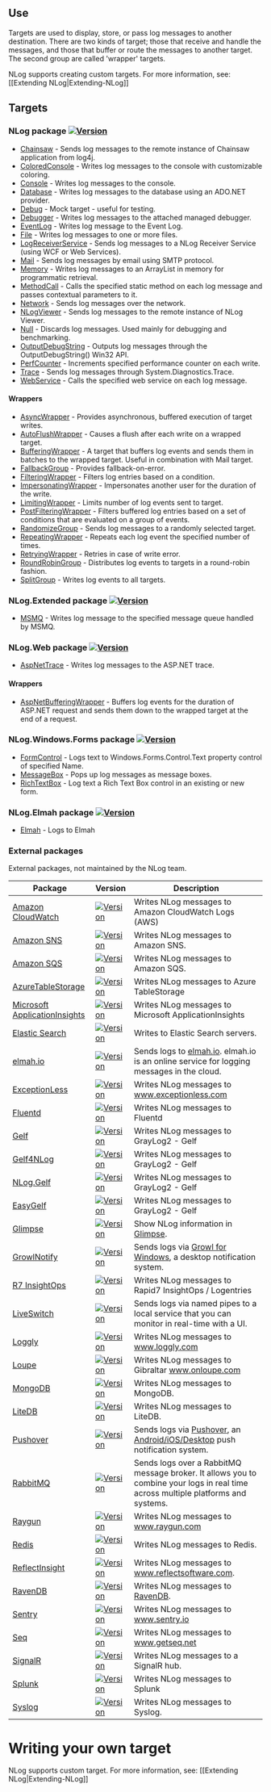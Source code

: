 ## Use
Targets are used to display, store, or pass log messages to another destination. There are two kinds of target; those that receive and handle the messages, and those that buffer or route the messages to another target. The second group are called 'wrapper' targets. 

NLog supports creating custom targets. For more information, see: [[Extending NLog|Extending-NLog]]

## Targets

### NLog package [![Version](https://img.shields.io/nuget/v/NLog.svg)](https://www.nuget.org/packages/NLog)
* [Chainsaw](Chainsaw-target) - Sends log messages to the remote instance of Chainsaw application from log4j.
* [ColoredConsole](ColoredConsole-target) - Writes log messages to the console with customizable coloring.
* [Console](Console-target) - Writes log messages to the console.
* [Database](Database-target) - Writes log messages to the database using an ADO.NET provider.
* [Debug](Debug-target) - Mock target - useful for testing.
* [Debugger](Debugger-target) - Writes log messages to the attached managed debugger.
* [EventLog](EventLog-target) - Writes log message to the Event Log.
* [File](File-target) - Writes log messages to one or more files.
* [LogReceiverService](LogReceiverService-target) - Sends log messages to a NLog Receiver Service (using WCF or Web Services).
* [Mail](Mail-target) - Sends log messages by email using SMTP protocol.
* [Memory](Memory-target) - Writes log messages to an ArrayList in memory for programmatic retrieval.
* [MethodCall](MethodCall-target) - Calls the specified static method on each log message and passes contextual parameters to it.
* [Network](Network-target) - Sends log messages over the network.
* [NLogViewer](NLogViewer-target) - Sends log messages to the remote instance of NLog Viewer.
* [Null](Null-target) - Discards log messages. Used mainly for debugging and benchmarking.
* [OutputDebugString](OutputDebugString-target) - Outputs log messages through the OutputDebugString() Win32 API.
* [PerfCounter](PerfCounter-target) - Increments specified performance counter on each write.
* [Trace](Trace-target) - Sends log messages through System.Diagnostics.Trace.
* [WebService](WebService-target) - Calls the specified web service on each log message.

#### Wrappers
* [AsyncWrapper](AsyncWrapper-target) - Provides asynchronous, buffered execution of target writes.
* [AutoFlushWrapper](AutoFlushWrapper-target) - Causes a flush after each write on a wrapped target.
* [BufferingWrapper](BufferingWrapper-target) - A target that buffers log events and sends them in batches to the wrapped target. Useful in combination with Mail target.
* [FallbackGroup](FallbackGroup-target) - Provides fallback-on-error.
* [FilteringWrapper](FilteringWrapper-target) - Filters log entries based on a condition.
* [ImpersonatingWrapper](ImpersonatingWrapper-target) - Impersonates another user for the duration of the write.
* [LimitingWrapper](LimitingWrapper-target) - Limits number of log events sent to target.
* [PostFilteringWrapper](PostFilteringWrapper-target) - Filters buffered log entries based on a set of conditions that are evaluated on a group of events.
* [RandomizeGroup](RandomizeGroup-target) - Sends log messages to a randomly selected target.
* [RepeatingWrapper](RepeatingWrapper-target) - Repeats each log event the specified number of times.
* [RetryingWrapper](RetryingWrapper-target) - Retries in case of write error.
* [RoundRobinGroup](RoundRobinGroup-target) - Distributes log events to targets in a round-robin fashion.
* [SplitGroup](SplitGroup-target) - Writes log events to all targets.



### NLog.Extended package  [![Version](https://img.shields.io/nuget/v/NLog.Extended.svg)](https://www.nuget.org/packages/NLog.Extended)
* [MSMQ](MSMQ-target) - Writes log message to the specified message queue handled by MSMQ.

### NLog.Web package [![Version](https://img.shields.io/nuget/v/NLog.Web.svg)](https://www.nuget.org/packages/NLog.Web)

* [AspNetTrace](AspNetTrace-target) - Writes log messages to the ASP.NET trace.

#### Wrappers
* [AspNetBufferingWrapper](AspNetBufferingWrapper-target) - Buffers log events for the duration of ASP.NET request and sends them down to the wrapped target at the end of a request.


### NLog.Windows.Forms package [![Version](https://img.shields.io/nuget/v/NLog.Windows.Forms.svg)](https://www.nuget.org/packages/NLog.Windows.Forms)
* [FormControl](FormControl-target) - Logs text to Windows.Forms.Control.Text property control of specified Name.
* [MessageBox](MessageBox-target) - Pops up log messages as message boxes.
* [RichTextBox](https://github.com/NLog/NLog.Windows.Forms/wiki/RichTextBoxTarget) - Log text a Rich Text Box control in an existing or new form.

### NLog.Elmah package [![Version](https://img.shields.io/nuget/v/NLog.Elmah.svg)](https://www.nuget.org/packages/NLog.Elmah)
* [Elmah](Elmah-target) - Logs to Elmah

### External packages
External packages, not maintained by the NLog team.


<!-- PLEASE keep SORTED -->


Package|Version     |Description
-------|------------|------------------------------------------------
[Amazon CloudWatch](https://github.com/aws/aws-logging-dotnet) | [![Version](https://img.shields.io/nuget/v/AWS.Logger.NLog.svg)](https://www.nuget.org/packages/AWS.Logger.NLog) | Writes NLog messages to Amazon CloudWatch Logs (AWS)
[Amazon SNS](https://github.com/Takaloy/NLog.Targets.SNS) | [![Version](https://img.shields.io/nuget/v/NLog.Targets.SNS.svg)](https://www.nuget.org/packages/NLog.Targets.SNS) | Writes NLog messages to Amazon SNS.
[Amazon SQS](https://github.com/aireq/NLog.Targets.SQS) | [![Version](https://img.shields.io/nuget/v/NLog.Targets.SQS.svg)](https://www.nuget.org/packages/NLog.Targets.SQS) | Writes NLog messages to Amazon SQS.
[AzureTableStorage](https://github.com/abkonsta/NLog.Extensions.AzureTableStorage) | [![Version](https://img.shields.io/nuget/v/NLog.Extensions.AzureTableStorage.svg)](https://www.nuget.org/packages/NLog.Extensions.AzureTableStorage/) | Writes NLog messages to Azure TableStorage
[Microsoft ApplicationInsights](https://github.com/Microsoft/ApplicationInsights-dotnet-logging) | [![Version](https://img.shields.io/nuget/v/Microsoft.ApplicationInsights.NLogTarget.svg)](https://www.nuget.org/packages/Microsoft.ApplicationInsights.NLogTarget/) | Writes NLog messages to Microsoft ApplicationInsights
[Elastic Search](https://github.com/ReactiveMarkets/NLog.Targets.ElasticSearch) | [![Version](https://img.shields.io/nuget/v/NLog.Targets.ElasticSearch.svg)](https://www.nuget.org/packages/NLog.Targets.ElasticSearch) | Writes to Elastic Search servers.
[elmah.io](https://github.com/elmahio/elmah.io.nlog)             | [![Version](https://img.shields.io/nuget/v/elmah.io.nlog.svg)](https://www.nuget.org/packages/elmah.io.nlog) | Sends logs to [elmah.io](https://elmah.io). elmah.io is an online service for logging messages in the cloud.
[ExceptionLess](https://github.com/exceptionless/Exceptionless.Net)             | [![Version](https://img.shields.io/nuget/v/Exceptionless.NLog.svg)](https://www.nuget.org/packages/Exceptionless.NLog/) | Writes NLog messages to www.exceptionless.com
[Fluentd](https://github.com/fluent/NLog.Targets.Fluentd) | [![Version](https://img.shields.io/nuget/v/NLog.Targets.Fluentd.svg)](https://www.nuget.org/packages/NLog.Targets.Fluentd/) | Writes NLog messages to Fluentd
[Gelf](https://github.com/2020Legal/NLog.Targets.Gelf)    | [![Version](https://img.shields.io/nuget/v/NLog.Targets.Gelf.svg)](https://www.nuget.org/packages/NLog.Targets.Gelf/) | Writes NLog messages to GrayLog2 - Gelf
[Gelf4NLog](https://github.com/Certegy/Gelf4NLog)             | [![Version](https://img.shields.io/nuget/v/Gelf4NLog.Target.svg)](https://www.nuget.org/packages/Gelf4NLog.Target/) | Writes NLog messages to GrayLog2 - Gelf
[NLog.Gelf](https://github.com/mantasaudickas/NLog.Gelf)             | [![Version](https://img.shields.io/nuget/v/NLog.Gelf.svg)](https://www.nuget.org/packages/NLog.Gelf/) | Writes NLog messages to GrayLog2 - Gelf
[EasyGelf](https://github.com/Pliner/EasyGelf)             | [![Version](https://img.shields.io/nuget/v/EasyGelf.NLog.svg)](https://www.nuget.org/packages/EasyGelf.NLog/) | Writes NLog messages to GrayLog2 - Gelf
[Glimpse](https://github.com/NLog/Glimpse.NLog) | [![Version](https://img.shields.io/nuget/v/Glimpse.NLog.svg)](https://www.nuget.org/packages/Glimpse.NLog) | Show NLog information in [Glimpse](http://getglimpse.com/).
[GrowlNotify](https://github.com/RyanFarley/NLogGrowlNotify)     | [![Version](https://img.shields.io/nuget/v/NLog.Growl.svg)](https://www.nuget.org/packages/NLog.Growl) | Sends logs via [Growl for Windows](http://www.growlforwindows.com/gfw/), a desktop notification system.
[R7 InsightOps](https://github.com/rapid7/r7insight_dotnet)                   | [![Version](https://img.shields.io/nuget/v/r7Insight.nlog.svg)](https://www.nuget.org/packages/r7Insight.nlog) | Writes NLog messages to Rapid7 InsightOps / Logentries
[LiveSwitch](https://www.liveswitch.com) | [![Version](https://img.shields.io/nuget/v/LiveSwitch.nlog.svg)](https://www.nuget.org/packages/LiveSwitch.NLog) | Sends logs via named pipes to a local service that you can monitor in real-time with a UI.
[Loggly](https://github.com/neutmute/nlog-targets-loggly)                   | [![Version](https://img.shields.io/nuget/v/NLog.Targets.Loggly.svg)](https://www.nuget.org/packages/NLog.Targets.Loggly/) | Writes NLog messages to www.loggly.com
[Loupe](https://github.com/GibraltarSoftware/Gibraltar.Agent.NLog2)                   | [![Version](https://img.shields.io/nuget/v/Gibraltar.Agent.NLog4.svg)](https://www.nuget.org/packages/Gibraltar.Agent.NLog4) | Writes NLog messages to Gibraltar www.onloupe.com
[MongoDB](https://github.com/loresoft/NLog.Mongo)                      | [![Version](https://img.shields.io/nuget/v/NLog.Mongo.svg)](https://www.nuget.org/packages/NLog.Mongo) | Writes NLog messages to MongoDB. 
[LiteDB](https://github.com/cccsdh/NLog.LiteDB)                      | [![Version](https://img.shields.io/nuget/v/NLog.LiteDB.svg)](https://www.nuget.org/packages/NLog.LiteDB) | Writes NLog messages to LiteDB. 
[Pushover](https://github.com/RobThree/NLog.Targets.Pushover)    | [![Version](http://img.shields.io/nuget/v/NLog.Targets.Pushover.svg)](https://www.nuget.org/packages/NLog.Targets.Pushover) | Sends logs via [Pushover](https://pushover.net/), an [Android/iOS/Desktop](https://pushover.net/clients) push notification system.
[RabbitMQ](https://github.com/adolya/NLog.RabbitMQ)                 | [![Version](https://img.shields.io/nuget/v/NLog.RabbitMQ.Target.svg)](https://www.nuget.org/packages/Nlog.RabbitMQ.Target/) | Sends logs over a RabbitMQ message broker. It allows you to combine your logs in real time across multiple platforms and systems.
[Raygun](https://github.com/MindscapeHQ/NLog.Raygun)                 | [![Version](https://img.shields.io/nuget/v/NLog.Raygun.svg)](https://www.nuget.org/packages/NLog.Raygun/) | Writes NLog messages to www.raygun.com 
[Redis](https://github.com/richclement/NLog.Redis)                 | [![Version](https://img.shields.io/nuget/v/NLog.Redis.svg)](https://www.nuget.org/packages/NLog.Redis/) | Writes NLog messages to Redis. 
[ReflectInsight](https://github.com/reflectsoftware/reflectinsight-extensions-nlog)                 | [![Version](https://img.shields.io/nuget/v/ReflectSoftware.Insight.Extensions.NLog.svg)](https://www.nuget.org/packages/ReflectSoftware.Insight.Extensions.NLog/) | Writes NLog messages to www.reflectsoftware.com. 
[RavenDB](https://github.com/kentcooper/NLog.Raven)                 | [![Version](https://img.shields.io/nuget/v/NLog.Raven.svg)](https://www.nuget.org/packages/Nlog.Raven/) | Writes NLog messages to [RavenDB](https://ravendb.net/). 
[Sentry](https://github.com/CurtisInstruments/NLog.Targets.Sentry)                 | [![Version](https://img.shields.io/nuget/v/NLog.Targets.Sentry3.svg)](https://www.nuget.org/packages/NLog.Targets.Sentry3) | Writes NLog messages to www.sentry.io 
[Seq](https://github.com/datalust/nlog-targets-seq)                 | [![Version](https://img.shields.io/nuget/v/NLog.Targets.Seq.svg)](https://www.nuget.org/packages/NLog.Targets.Seq) | Writes NLog messages to www.getseq.net
[SignalR](https://github.com/toddmeinershagen/NLog.SignalR)      | [![Version](https://img.shields.io/nuget/v/NLog.SignalR.svg)](https://www.nuget.org/packages/NLog.SignalR/) | Writes NLog messages to a SignalR hub.
[Splunk](https://github.com/AlanBarber/NLog.Targets.Splunk)                   | [![Version](https://img.shields.io/nuget/v/NLog.Targets.Splunk.svg)](https://www.nuget.org/packages/NLog.Targets.Splunk) | Writes NLog messages to Splunk
[Syslog](https://github.com/graffen/NLog.Targets.Syslog)         | [![Version](https://img.shields.io/nuget/v/NLog.Targets.Syslog.svg)](https://www.nuget.org/packages/NLog.Targets.Syslog) | Writes NLog messages to Syslog.

<!-- PLEASE keep SORTED -->

# Writing your own target
NLog supports custom target. For more information, see: [[Extending NLog|Extending-NLog]]
